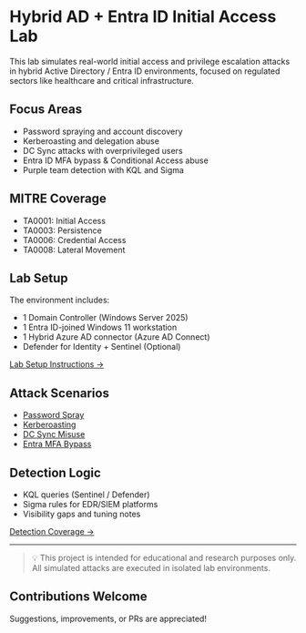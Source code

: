 # Hybrid AD + Entra ID Initial Access Lab

This lab simulates real-world initial access and privilege escalation attacks in hybrid Active Directory / Entra ID environments, focused on regulated sectors like healthcare and critical infrastructure.

## Focus Areas
- Password spraying and account discovery
- Kerberoasting and delegation abuse
- DC Sync attacks with overprivileged users
- Entra ID MFA bypass & Conditional Access abuse
- Purple team detection with KQL and Sigma

## MITRE Coverage
- TA0001: Initial Access
- TA0003: Persistence
- TA0006: Credential Access
- TA0008: Lateral Movement

## Lab Setup
The environment includes:
- 1 Domain Controller (Windows Server 2025)
- 1 Entra ID-joined Windows 11 workstation
- 1 Hybrid Azure AD connector (Azure AD Connect)
- Defender for Identity + Sentinel (Optional)

[Lab Setup Instructions →](lab-setup/)

## Attack Scenarios
- [Password Spray](attack-scenarios/password-spray/)
- [Kerberoasting](attack-scenarios/kerberos-delegation/)
- [DC Sync Misuse](attack-scenarios/dcsync/)
- [Entra MFA Bypass](attack-scenarios/azure-mfa-bypass/)

## Detection Logic
- KQL queries (Sentinel / Defender)
- Sigma rules for EDR/SIEM platforms
- Visibility gaps and tuning notes

[Detection Coverage →](detection/)

---

> 💡 This project is intended for educational and research purposes only. All simulated attacks are executed in isolated lab environments.

## Contributions Welcome
Suggestions, improvements, or PRs are appreciated!
